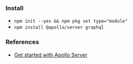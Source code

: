
### Install 
- `npm init --yes && npm pkg set type="module"`
- `npm install @apollo/server graphql`

### References 
- [Get started with Apollo Server](https://www.apollographql.com/docs/apollo-server/getting-started)